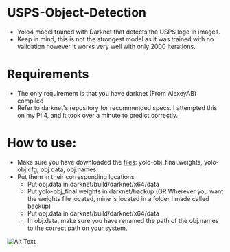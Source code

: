 # USPS-Object-Detection
* Yolo4 model trained with Darknet that detects the USPS logo in images. 
* Keep in mind, this is not the strongest model as it was trained with no validation however it works very well with only 2000 iterations.

# Requirements
* The only requirement is that you have darknet (From AlexeyAB) compiled
* Refer to darknet's repository for recommended specs. I attempted this on my Pi 4, and it took over a minute to predict correctly.

# How to use:
* Make sure you have downloaded the [files](https://drive.google.com/drive/folders/1e1wAt8KT7OssTvF09YhJNGCRS4mwyoXu?usp=sharing): yolo-obj_final.weights, yolo-obj.cfg, obj.data, obj.names
* Put them in their corresponding locations
  * Put obj.data in darknet/build/darknet/x64/data
  * Put yolo-obj_final.weights in darknet/backup (OR Wherever you want the weights file located, mine is located in a folder I made called backup)
  * Put obj.data in darknet/build/darknet/x64/data
  * In obj.data, make sure you have renamed the path of the obj.names to the correct path on your system.


![Alt Text](https://thumbs.gfycat.com/ElderlyBleakDoctorfish-size_restricted.gif)

